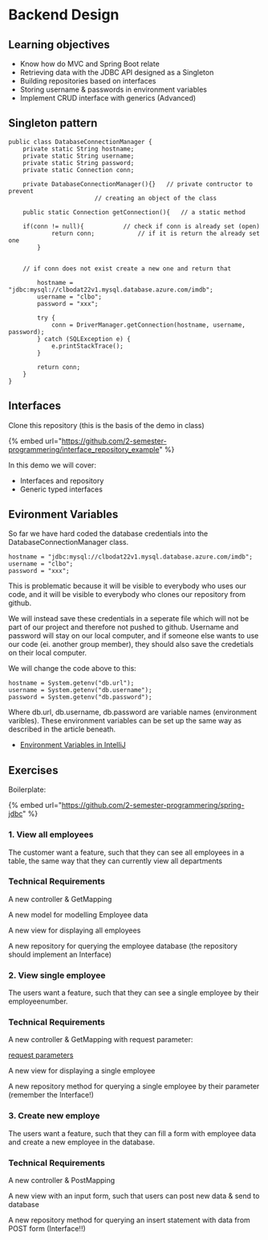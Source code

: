 # Backend Design


## **Learning objectives**

* Know how do MVC and Spring Boot relate
* Retrieving data with the JDBC API designed as a Singleton
* Building repositories based on interfaces
* Storing username & passwords in environment variables
* Implement CRUD interface with generics (Advanced)


## Singleton pattern

```
public class DatabaseConnectionManager {
    private static String hostname;
    private static String username;
    private static String password;
    private static Connection conn;

    private DatabaseConnectionManager(){} 	// private contructor to prevent 
						// creating an object of the class

    public static Connection getConnection(){	// a static method
        
	if(conn != null){			// check if conn is already set (open)
            return conn;			// if it is return the already set one
        }


	// if conn does not exist create a new one and return that

        hostname = "jdbc:mysql://clbodat22v1.mysql.database.azure.com/imdb";
        username = "clbo";
        password = "xxx";

        try {
            conn = DriverManager.getConnection(hostname, username, password);
        } catch (SQLException e) {
            e.printStackTrace();
        }

        return conn;
    }
}

```
## Interfaces
Clone this repository (this is the basis of the demo in class)

{% embed url="https://github.com/2-semester-programmering/interface_repository_example" %}

In this demo we will cover:

* Interfaces and repository
* Generic typed interfaces 


## Evironment Variables
So far we have hard coded the database credentials into the DatabaseConnectionManager class. 

```
hostname = "jdbc:mysql://clbodat22v1.mysql.database.azure.com/imdb";
username = "clbo";
password = "xxx";
```
This is problematic because it will be visible to everybody who uses our code, and it will be visible to everybody who clones our repository from github.

We will instead save these credentials in a seperate file which will not be part of our project and therefore not pushed to github. Username and password will stay on our local computer, and if someone else wants to use our code (ei. another group member), they should also save the credetials on their local computer. 

We will change the code above to this:

```
hostname = System.getenv("db.url");
username = System.getenv("db.username");
password = System.getenv("db.password");

```
Where db.url, db.username, db.password are variable names (environment varibles). These environment variables can be set up the same way as described in the article beneath. 

* [Environment Variables in IntelliJ](https://www.jetbrains.com/help/objc/add-environment-variables-and-program-arguments.html#add-environment-variables)



## Exercises

Boilerplate:

{% embed url="https://github.com/2-semester-programmering/spring-jdbc" %}

### 1. View all employees

The customer want a feature, such that they can see all employees in a table, the same way that they can currently view all departments

### Technical Requirements

A new controller & GetMapping

A new model for modelling Employee data

A new view for displaying all employees

A new repository for querying the employee database (the repository should implement an Interface)

### 2. View single employee

The users want a feature, such that they can see a single employee by their employeenumber.

### Technical Requirements

A new controller & GetMapping with request parameter:

[request parameters](https://www.baeldung.com/spring-request-param)

A new view for displaying a single employee

A new repository method for querying a single employee by their parameter (remember the Interface!)

### 3. Create new employe

The users want a feature, such that they can fill a form with employee data and create a new employee in the database.

### Technical Requirements

A new controller & PostMapping

A new view with an input form, such that users can post new data & send to database

A new repository method for querying an insert statement with data from POST form (Interface!!)

<!--
## Advanced: Building a Pokedex

The data can be found here:

{% embed url="https://github.com/2-semester-programmering/dat22v1_assets/blob/main/pokedex.sql" %}
pokedex.sql
{% endembed %}



**Reflect before engineering:**

**1. What are the contents of the data-set?**

**2. What are the semantics (meaning) of the data-set?**

**3. How can we build a model (java class) that represents each entity?**

**Exercises:**

* Create a new database schema for the data
* Create a table for the data
* Insert the data
* Build the following views that displays:
  * How many pokemon exists pr. primary type?
  * What are the average defence for all pokemon?
  * What are the average hp for (primary) grass types?
  * How many fire pokemon has higher hp than the average pokemon?
  * What primary type are the fastest?
-->
